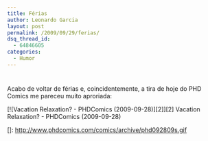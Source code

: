 ```yaml
---
title: Férias
author: Leonardo Garcia
layout: post
permalink: /2009/09/29/ferias/
dsq_thread_id:
  - 64846605
categories:
  - Humor
---
```

# 

Acabo de voltar de férias e, coincidentemente, a tira de hoje do PHD Comics me pareceu muito aproriada:

[![Vacation Relaxation? - PHDComics (2009-09-28)][2]][2]
Vacation Relaxation? - PHDComics (2009-09-28)

 []: http://www.phdcomics.com/comics/archive/phd092809s.gif
